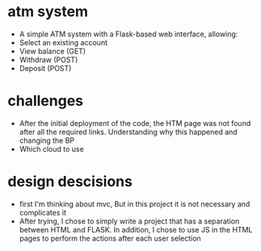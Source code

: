 # atm system 
- A simple ATM system with a Flask-based web interface, allowing:
- Select an existing account
- View balance (GET)
- Withdraw (POST)
- Deposit (POST)

# challenges
- After the initial deployment of the code, the HTM page was not found after all the required links. Understanding why this happened and changing the BP 
- Which cloud to use

# design descisions
- first I'm thinking about mvc, But in this project it is not necessary and complicates it
- After trying, I chose to simply write a project that has a separation between HTML and FLASK. In addition, I chose to use JS in the HTML pages to perform the actions after each user selection 